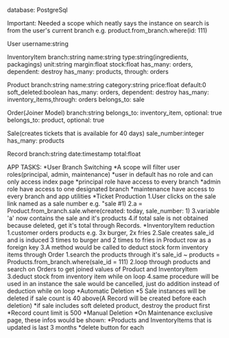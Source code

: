 database: PostgreSql

Important:
  Needed a scope which neatly says the instance on search is from the user's current branch e.g. product.from_branch.where(id: 111)

User username:string

InventoryItem branch:string  name:string type:string(ingredients, packagings) unit:string margin:float stock:float
  has_many: orders, dependent: destroy
  has_many: products, through: orders 

Product branch:string name:string category:string price:float default:0 soft_deleted:boolean
  has_many: orders, dependent: destroy
  has_many: inventory_items,through: orders
  belongs_to: sale

Order(Joiner Model) branch:string
  belongs_to: inventory_item, optional: true
  belongs_to: product, optional: true

Sale(creates tickets that is available for 40 days) sale_number:integer
  has_many: products

Record branch:string date:timestamp total:float

APP TASKS:
*User Branch Switching
  *A scope will filter user roles(principal, admin, maintenance)
    *user in default has no role and can only access index page
    *principal role have access to every branch
    *admin role have access to one designated branch
    *maintenance have access to every branch and app utilities
*Ticket Production
  1.User clicks on the sale link named as a sale number e.g. "sale #1)
  2.a = Product.from_branch.sale.where(created: today, sale_number: 1)
  3.variable 'a' now contains the sale and it's products
  4.if total sale is not obtained because deleted, get it's total through Records.
*InventoryItem reduction
  1.customer orders products e.g. 3x burger, 2x fries
  2.Sale creates sale_id and is induced 3 times to burger and 2 times to fries in Product row as a foreign key
  3.A method would be called to deduct stock form inventory items through Order
    1.search the products through it's sale_id ~ products = Products.from_branch.where(sale_id = 111)
    2.loop through products and search on Orders to get joined values of Product and InventoryItem
    3.deduct stock from inventory item while on loop
    4.same procedure will be used in an instance the sale would be cancelled, just do addition instead of deduction while on loop
*Automatic Deletion
  *5 Sale instances will be deleted if sale count is 40 above(A Record will be created before each deletion)
    *if sale includes soft deleted product, destroy the product first
  *Record count limit is 500
*Manual Deletion
  *On Maintenance exclusive page, these infos would be shown:
    *Products and InventoryItems that is updated is last 3 months
    *delete button for each
   
